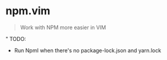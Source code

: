 # npm.vim
> Work with NPM more easier in VIM

" TODO:
+ Run NpmI when there's no package-lock.json and yarn.lock
